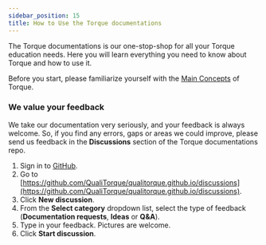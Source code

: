 ```yaml
---
sidebar_position: 15
title: How to Use the Torque documentations
---
```


The Torque documentations is our one-stop-shop for all your Torque education needs. Here you will learn everything you need to know about Torque and how to use it.

Before you start, please familiarize yourself with the [Main Concepts](/overview/torque-terminology) of Torque.

### We value your feedback
We take our documentation very seriously, and your feedback is always welcome. So, if you find any errors, gaps or areas we could improve, please send us feedback in the __Discussions__ section of the Torque documentations repo.

1. Sign in to [GitHub](https://github.com/).
2. Go to [https://github.com/QualiTorque/qualitorque.github.io/discussions](https://github.com/QualiTorque/qualitorque.github.io/discussions).
3. Click __New discussion__.
4. From the __Select category__ dropdown list, select the type of feedback (__Documentation requests__, __Ideas__ or __Q&A__).
5. Type in your feedback. Pictures are welcome.
8. Click __Start discussion__.